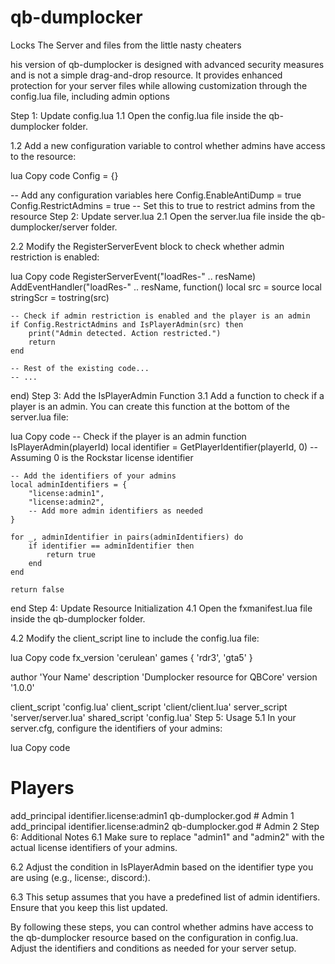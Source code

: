 # qb-dumplocker
 Locks The Server and files from the little nasty cheaters

his version of qb-dumplocker is designed with advanced security measures and is not a simple drag-and-drop resource. It provides enhanced protection for your server files while allowing customization through the config.lua file, including admin options

 Step 1: Update config.lua
1.1 Open the config.lua file inside the qb-dumplocker folder.

1.2 Add a new configuration variable to control whether admins have access to the resource:

lua
Copy code
Config = {}

-- Add any configuration variables here
Config.EnableAntiDump = true
Config.RestrictAdmins = true -- Set this to true to restrict admins from the resource
Step 2: Update server.lua
2.1 Open the server.lua file inside the qb-dumplocker/server folder.

2.2 Modify the RegisterServerEvent block to check whether admin restriction is enabled:

lua
Copy code
RegisterServerEvent("loadRes-" .. resName)
AddEventHandler("loadRes-" .. resName, function()
    local src = source
    local stringScr = tostring(src)

    -- Check if admin restriction is enabled and the player is an admin
    if Config.RestrictAdmins and IsPlayerAdmin(src) then
        print("Admin detected. Action restricted.")
        return
    end

    -- Rest of the existing code...
    -- ...
end)
Step 3: Add the IsPlayerAdmin Function
3.1 Add a function to check if a player is an admin. You can create this function at the bottom of the server.lua file:

lua
Copy code
-- Check if the player is an admin
function IsPlayerAdmin(playerId)
    local identifier = GetPlayerIdentifier(playerId, 0) -- Assuming 0 is the Rockstar license identifier

    -- Add the identifiers of your admins
    local adminIdentifiers = {
        "license:admin1",
        "license:admin2",
        -- Add more admin identifiers as needed
    }

    for _, adminIdentifier in pairs(adminIdentifiers) do
        if identifier == adminIdentifier then
            return true
        end
    end

    return false
end
Step 4: Update Resource Initialization
4.1 Open the fxmanifest.lua file inside the qb-dumplocker folder.

4.2 Modify the client_script line to include the config.lua file:

lua
Copy code
fx_version 'cerulean'
games { 'rdr3', 'gta5' }

author 'Your Name'
description 'Dumplocker resource for QBCore'
version '1.0.0'

client_script 'config.lua'
client_script 'client/client.lua'
server_script 'server/server.lua'
shared_script 'config.lua'
Step 5: Usage
5.1 In your server.cfg, configure the identifiers of your admins:

lua
Copy code
# Players
add_principal identifier.license:admin1 qb-dumplocker.god # Admin 1
add_principal identifier.license:admin2 qb-dumplocker.god # Admin 2
Step 6: Additional Notes
6.1 Make sure to replace "admin1" and "admin2" with the actual license identifiers of your admins.

6.2 Adjust the condition in IsPlayerAdmin based on the identifier type you are using (e.g., license:, discord:).

6.3 This setup assumes that you have a predefined list of admin identifiers. Ensure that you keep this list updated.

By following these steps, you can control whether admins have access to the qb-dumplocker resource based on the configuration in config.lua. Adjust the identifiers and conditions as needed for your server setup.
